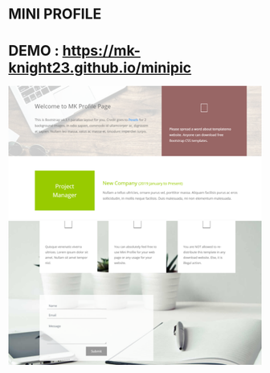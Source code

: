 # MINI PROFILE

# DEMO : https://mk-knight23.github.io/minipic

![Screenshot](mini-ss.png)
![Screenshot](mini1-ss.png)

